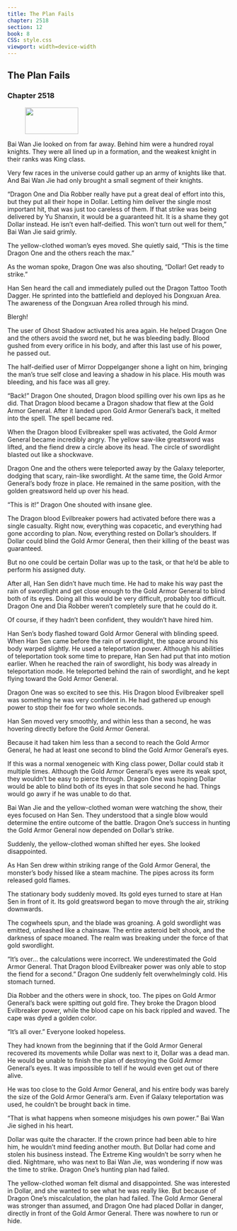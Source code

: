 ```yaml
---
title: The Plan Fails
chapter: 2518
section: 12
book: 8
CSS: style.css
viewport: width=device-width
---
```


## The Plan Fails

### Chapter 2518

<figure>
	<img src="../Images/gem.gif" alt="" id="gem" width="120" height="60" />
</figure>

Bai Wan Jie looked on from far away. Behind him were a hundred royal knights. They were all lined up in a formation, and the weakest knight in their ranks was King class.

Very few races in the universe could gather up an army of knights like that. And Bai Wan Jie had only brought a small segment of their knights.

“Dragon One and Dia Robber really have put a great deal of effort into this, but they put all their hope in Dollar. Letting him deliver the single most important hit, that was just too careless of them. If that strike was being delivered by Yu Shanxin, it would be a guaranteed hit. It is a shame they got Dollar instead. He isn’t even half-deified. This won’t turn out well for them,” Bai Wan Jie said grimly.

The yellow-clothed woman’s eyes moved. She quietly said, “This is the time Dragon One and the others reach the max.”

As the woman spoke, Dragon One was also shouting, “Dollar! Get ready to strike.”

Han Sen heard the call and immediately pulled out the Dragon Tattoo Tooth Dagger. He sprinted into the battlefield and deployed his Dongxuan Area. The awareness of the Dongxuan Area rolled through his mind.

Blergh!

The user of Ghost Shadow activated his area again. He helped Dragon One and the others avoid the sword net, but he was bleeding badly. Blood gushed from every orifice in his body, and after this last use of his power, he passed out.

The half-deified user of Mirror Doppelganger shone a light on him, bringing the man’s true self close and leaving a shadow in his place. His mouth was bleeding, and his face was all grey.

“Back!” Dragon One shouted, Dragon blood spilling over his own lips as he did. That Dragon blood became a Dragon shadow that flew at the Gold Armor General. After it landed upon Gold Armor General’s back, it melted into the spell. The spell became red.

When the Dragon blood Evilbreaker spell was activated, the Gold Armor General became incredibly angry. The yellow saw-like greatsword was lifted, and the fiend drew a circle above its head. The circle of swordlight blasted out like a shockwave.

Dragon One and the others were teleported away by the Galaxy teleporter, dodging that scary, rain-like swordlight. At the same time, the Gold Armor General’s body froze in place. He remained in the same position, with the golden greatsword held up over his head.

“This is it!” Dragon One shouted with insane glee.

The Dragon blood Evilbreaker powers had activated before there was a single casualty. Right now, everything was copacetic, and everything had gone according to plan. Now, everything rested on Dollar’s shoulders. If Dollar could blind the Gold Armor General, then their killing of the beast was guaranteed.

But no one could be certain Dollar was up to the task, or that he’d be able to perform his assigned duty.

After all, Han Sen didn’t have much time. He had to make his way past the rain of swordlight and get close enough to the Gold Armor General to blind both of its eyes. Doing all this would be very difficult, probably too difficult. Dragon One and Dia Robber weren’t completely sure that he could do it.

Of course, if they hadn’t been confident, they wouldn’t have hired him.

Han Sen’s body flashed toward Gold Armor General with blinding speed. When Han Sen came before the rain of swordlight, the space around his body warped slightly. He used a teleportation power. Although his abilities of teleportation took some time to prepare, Han Sen had put that into motion earlier. When he reached the rain of swordlight, his body was already in teleportation mode. He teleported behind the rain of swordlight, and he kept flying toward the Gold Armor General.

Dragon One was so excited to see this. His Dragon blood Evilbreaker spell was something he was very confident in. He had gathered up enough power to stop their foe for two whole seconds.

Han Sen moved very smoothly, and within less than a second, he was hovering directly before the Gold Armor General.

Because it had taken him less than a second to reach the Gold Armor General, he had at least one second to blind the Gold Armor General’s eyes.

If this was a normal xenogeneic with King class power, Dollar could stab it multiple times. Although the Gold Armor General’s eyes were its weak spot, they wouldn’t be easy to pierce through. Dragon One was hoping Dollar would be able to blind both of its eyes in that sole second he had. Things would go awry if he was unable to do that.

Bai Wan Jie and the yellow-clothed woman were watching the show, their eyes focused on Han Sen. They understood that a single blow would determine the entire outcome of the battle. Dragon One’s success in hunting the Gold Armor General now depended on Dollar’s strike.

Suddenly, the yellow-clothed woman shifted her eyes. She looked disappointed.

As Han Sen drew within striking range of the Gold Armor General, the monster’s body hissed like a steam machine. The pipes across its form released gold flames.

The stationary body suddenly moved. Its gold eyes turned to stare at Han Sen in front of it. Its gold greatsword began to move through the air, striking downwards.

The cogwheels spun, and the blade was groaning. A gold swordlight was emitted, unleashed like a chainsaw. The entire asteroid belt shook, and the darkness of space moaned. The realm was breaking under the force of that gold swordlight.

“It’s over… the calculations were incorrect. We underestimated the Gold Armor General. That Dragon blood Evilbreaker power was only able to stop the fiend for a second.” Dragon One suddenly felt overwhelmingly cold. His stomach turned.

Dia Robber and the others were in shock, too. The pipes on Gold Armor General’s back were spitting out gold fire. They broke the Dragon blood Evilbreaker power, while the blood cape on his back rippled and waved. The cape was dyed a golden color.

“It’s all over.” Everyone looked hopeless.

They had known from the beginning that if the Gold Armor General recovered its movements while Dollar was next to it, Dollar was a dead man. He would be unable to finish the plan of destroying the Gold Armor General’s eyes. It was impossible to tell if he would even get out of there alive.

He was too close to the Gold Armor General, and his entire body was barely the size of the Gold Armor General’s arm. Even if Galaxy teleportation was used, he couldn’t be brought back in time.

“That is what happens when someone misjudges his own power.” Bai Wan Jie sighed in his heart.

Dollar was quite the character. If the crown prince had been able to hire him, he wouldn’t mind feeding another mouth. But Dollar had come and stolen his business instead. The Extreme King wouldn’t be sorry when he died. Nightmare, who was next to Bai Wan Jie, was wondering if now was the time to strike. Dragon One’s hunting plan had failed.

The yellow-clothed woman felt dismal and disappointed. She was interested in Dollar, and she wanted to see what he was really like. But because of Dragon One’s miscalculation, the plan had failed. The Gold Armor General was stronger than assumed, and Dragon One had placed Dollar in danger, directly in front of the Gold Armor General. There was nowhere to run or hide.